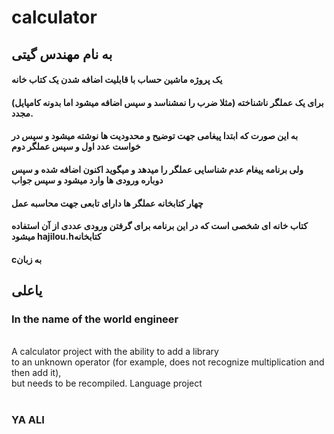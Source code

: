 # calculator
<h2>به نام مهندس گیتی</h2>
<h4>
یک پروژه ماشین حساب با قابلیت اضافه شدن یک کتاب خانه
</h4>
<h4>
(برای یک عملگر ناشناخته (مثلا ضرب را نمشناسد و سپس اضافه میشود
اما بدونه کامپایل مجدد.
</h4>
<h4>به این صورت که ابتدا پیغامی جهت توضیح و محدودیت  ها نوشته میشود و سپس در خواست عدد اول و سپس عملگر دوم</h4>
<h4> ولی برنامه پیغام عدم شناسایی  عملگر را میدهد و میگوید اکنون اضافه شده و سپس دوباره ورودی ها وارد میشود و سپس جواب</h4>
<h4>
چهار کتابخانه عملگر ها دارای تابعی  جهت محاسبه عمل
</h4>
<h4>
 کتاب خانه ای شخصی است که در این برنامه برای گرفتن ورودی عددی از آن استفاده میشود  hajilou.hکتابخانه
</h4>
<h4>
cبه زبان 
 </h4>

<h2> یاعلی</h2>

<h3>In the name of the world engineer</h3>
<br>
A calculator project with the ability to add a library
<br>
to an unknown operator (for example, does not recognize multiplication and then add it),
<br>
but needs to be recompiled. Language project
<br><br>
<h3>YA ALI</h3>
